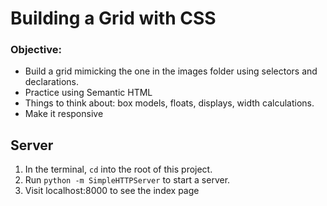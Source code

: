 # Building a Grid with CSS

### Objective:

- Build a grid mimicking the one in the images folder using selectors and declarations.
- Practice using Semantic HTML
- Things to think about: box models, floats, displays, width calculations.
- Make it responsive

## Server
1. In the terminal, `cd` into the root of this project.
1. Run `python -m SimpleHTTPServer` to start a server.
1. Visit localhost:8000 to see the index page
